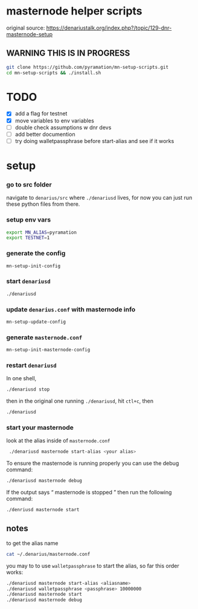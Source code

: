 # masternode helper scripts

original source: https://denariustalk.org/index.php?/topic/129-dnr-masternode-setup

## WARNING THIS IS IN PROGRESS

```sh
git clone https://github.com/pyramation/mn-setup-scripts.git
cd mn-setup-scripts && ./install.sh
```

# TODO

- [x] add a flag for testnet
- [x] move variables to env variables
- [ ] double check assumptions w dnr devs
- [ ] add better documention
- [ ] try doing walletpassphrase before start-alias and see if it works

# setup

### go to src folder

navigate to `denarius/src` where `./denariusd` lives, for now you can just run these python files from there.

### setup env vars

```sh
export MN_ALIAS=pyramation
export TESTNET=1
```

### generate the config

```sh
mn-setup-init-config
```

### start `denariusd`

```sh
./denariusd
```

### update `denarius.conf` with masternode info

```sh
mn-setup-update-config
```

### generate `masternode.conf`

```sh
mn-setup-init-masternode-config
```

### restart `denariusd`

In one shell,

```sh
./denariusd stop
```

then in the original one running `./denariusd`, hit `ctl+c`, then

```sh
./denariusd
```

### start your masternode

look at the alias inside of `masternode.conf`

```sh
 ./denariusd masternode start-alias <your alias>
```

To ensure the masternode is running properly you can use the debug command:

```sh
./denariusd masternode debug
```

If the output says “ masternode is stopped ” then run the following command:

```sh
./denriusd masternode start
```


## notes

to get the alias name

```sh
cat ~/.denarius/masternode.conf
```

you may to to use `walletpassphrase` to start the alias, so far this order works:

```sh
./denariusd masternode start-alias <aliasname>
./denariusd walletpassphrase <passphrase> 10000000
./denariusd masternode start
./denariusd masternode debug
```
